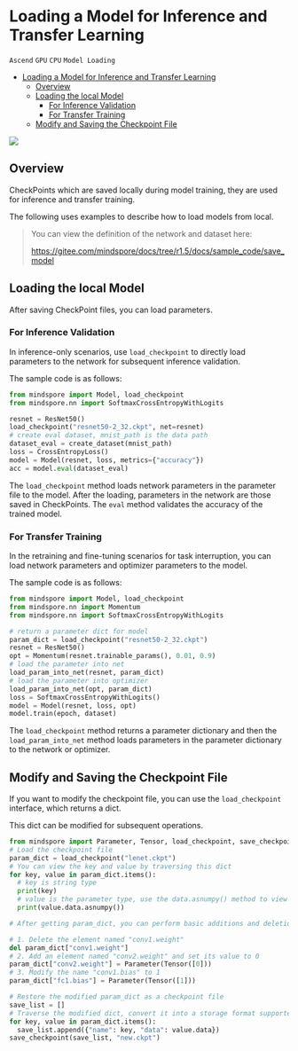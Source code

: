# Loading a Model for Inference and Transfer Learning

`Ascend` `GPU` `CPU` `Model Loading`

<!-- TOC -->

- [Loading a Model for Inference and Transfer Learning](#loading-a-model-for-inference-and-transfer-learning)
    - [Overview](#overview)
    - [Loading the local Model](#loading-the-local-model)
        - [For Inference Validation](#for-inference-validation)
        - [For Transfer Training](#for-transfer-training)
    - [Modify and Saving the Checkpoint File](#modify-and-saving-the-checkpoint-file)

<!-- /TOC -->

<a href="https://gitee.com/mindspore/docs/blob/r1.5/docs/mindspore/programming_guide/source_en/load_model_for_inference_and_transfer.md" target="_blank"><img src="https://gitee.com/mindspore/docs/raw/r1.5/resource/_static/logo_source_en.png"></a>

## Overview

CheckPoints which are saved locally during model training, they are used for inference and transfer training.

The following uses examples to describe how to load models from local.

> You can view the definition of the network and dataset here:
>
> <https://gitee.com/mindspore/docs/tree/r1.5/docs/sample_code/save_model>

## Loading the local Model

After saving CheckPoint files, you can load parameters.

### For Inference Validation

In inference-only scenarios, use `load_checkpoint` to directly load parameters to the network for subsequent inference validation.

The sample code is as follows:

```python
from mindspore import Model, load_checkpoint
from mindspore.nn import SoftmaxCrossEntropyWithLogits

resnet = ResNet50()
load_checkpoint("resnet50-2_32.ckpt", net=resnet)
# create eval dataset, mnist_path is the data path
dataset_eval = create_dataset(mnist_path)
loss = CrossEntropyLoss()
model = Model(resnet, loss, metrics={"accuracy"})
acc = model.eval(dataset_eval)
```

The `load_checkpoint` method loads network parameters in the parameter file to the model. After the loading, parameters in the network are those saved in CheckPoints.
The `eval` method validates the accuracy of the trained model.

### For Transfer Training

In the retraining and fine-tuning scenarios for task interruption, you can load network parameters and optimizer parameters to the model.

The sample code is as follows:

```python
from mindspore import Model, load_checkpoint
from mindspore.nn import Momentum
from mindspore.nn import SoftmaxCrossEntropyWithLogits

# return a parameter dict for model
param_dict = load_checkpoint("resnet50-2_32.ckpt")
resnet = ResNet50()
opt = Momentum(resnet.trainable_params(), 0.01, 0.9)
# load the parameter into net
load_param_into_net(resnet, param_dict)
# load the parameter into optimizer
load_param_into_net(opt, param_dict)
loss = SoftmaxCrossEntropyWithLogits()
model = Model(resnet, loss, opt)
model.train(epoch, dataset)
```

The `load_checkpoint` method returns a parameter dictionary and then the `load_param_into_net` method loads parameters in the parameter dictionary to the network or optimizer.

## Modify and Saving the Checkpoint File

If you want to modify the checkpoint file, you can use the `load_checkpoint` interface, which returns a dict.

This dict can be modified for subsequent operations.

```python
from mindspore import Parameter, Tensor, load_checkpoint, save_checkpoint
# Load the checkpoint file
param_dict = load_checkpoint("lenet.ckpt")
# You can view the key and value by traversing this dict
for key, value in param_dict.items():
  # key is string type
  print(key)
  # value is the parameter type, use the data.asnumpy() method to view its value
  print(value.data.asnumpy())

# After getting param_dict, you can perform basic additions and deletions to it for subsequent use

# 1. Delete the element named "conv1.weight"
del param_dict["conv1.weight"]
# 2. Add an element named "conv2.weight" and set its value to 0
param_dict["conv2.weight"] = Parameter(Tensor([0]))
# 3. Modify the name "conv1.bias" to 1
param_dict["fc1.bias"] = Parameter(Tensor([1]))

# Restore the modified param_dict as a checkpoint file
save_list = []
# Traverse the modified dict, convert it into a storage format supported by MindSpore, and store it as a checkpoint file
for key, value in param_dict.items():
  save_list.append({"name": key, "data": value.data})
save_checkpoint(save_list, "new.ckpt")
```
